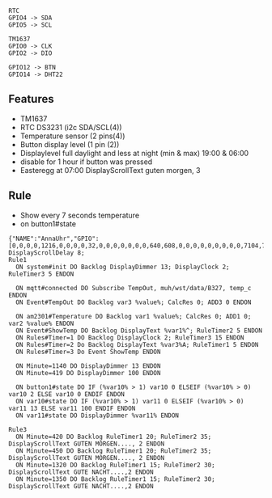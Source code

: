 ```
RTC
GPIO4 -> SDA
GPIO5 -> SCL

TM1637
GPIO0 -> CLK
GPIO2 -> DIO

GPIO12 -> BTN
GPIO14 -> DHT22
```
## Features
- TM1637
- RTC DS3231 (i2c SDA/SCL(4))
- Temperature sensor (2 pins(4))
- Button display level (1 pin (2))
- Displaylevel full daylight and less at night (min & max) 19:00 & 06:00
- disable for 1 hour if button was pressed
- Easteregg at 07:00 DisplayScrollText guten morgen, 3

## Rule
- Show every 7 seconds temperature
- on button1#state
```
{"NAME":"AnnaUhr","GPIO":[0,0,0,0,1216,0,0,0,0,32,0,0,0,0,0,0,0,640,608,0,0,0,0,0,0,0,0,0,7104,7136,0,0,0,0,0,0],"FLAG":0,"BASE":1}
DisplayScrollDelay 8; 
Rule1
  ON system#init DO Backlog DisplayDimmer 13; DisplayClock 2; RuleTimer3 5 ENDON
  
  ON mqtt#connected DO Subscribe TempOut, muh/wst/data/B327, temp_c ENDON
  ON Event#TempOut DO Backlog var3 %value%; CalcRes 0; ADD3 0 ENDON

  ON am2301#Temperature DO Backlog var1 %value%; CalcRes 0; ADD1 0; var2 %value% ENDON
  ON Event#ShowTemp DO Backlog DisplayText %var1%^; RuleTimer2 5 ENDON
  ON Rules#Timer=1 DO Backlog DisplayClock 2; RuleTimer3 15 ENDON
  ON Rules#Timer=2 Do Backlog DisplayText %var3%A; RuleTimer1 5 ENDON
  ON Rules#Timer=3 Do Event ShowTemp ENDON

  ON Minute=1140 DO DisplayDimmer 13 ENDON
  ON Minute=419 DO DisplayDimmer 100 ENDON

  ON button1#state DO IF (%var10% > 1) var10 0 ELSEIF (%var10% > 0) var10 2 ELSE var10 0 ENDIF ENDON
  ON var10#state DO IF (%var10% > 1) var11 0 ELSEIF (%var10% > 0) var11 13 ELSE var11 100 ENDIF ENDON
  ON var11#state DO DisplayDimmer %var11% ENDON

Rule3
  ON Minute=420 DO Backlog RuleTimer1 20; RuleTimer2 35; DisplayScrollText GUTEN MORGEN...., 2 ENDON
  ON Minute=450 DO Backlog RuleTimer1 20; RuleTimer2 35; DisplayScrollText GUTEN MORGEN...., 2 ENDON
  ON Minute=1320 DO Backlog RuleTimer1 15; RuleTimer2 30; DisplayScrollText GUTE NACHT....,2 ENDON
  ON Minute=1350 DO Backlog RuleTimer1 15; RuleTimer2 30; DisplayScrollText GUTE NACHT....,2 ENDON
```
